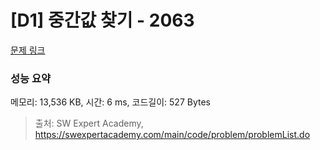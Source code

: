 # [D1] 중간값 찾기 - 2063 

[문제 링크](https://swexpertacademy.com/main/code/problem/problemDetail.do?contestProbId=AV5QPsXKA2UDFAUq) 

### 성능 요약

메모리: 13,536 KB, 시간: 6 ms, 코드길이: 527 Bytes



> 출처: SW Expert Academy, https://swexpertacademy.com/main/code/problem/problemList.do
